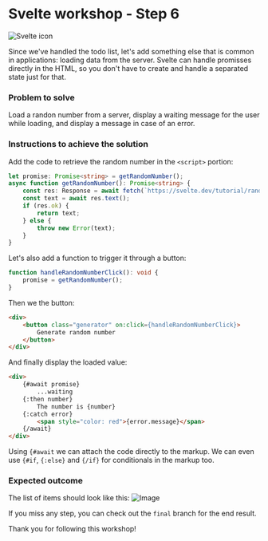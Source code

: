 # Svelte workshop - Step 6

![Svelte icon](https://svelte.dev/svelte-logo-horizontal.svg)

Since we've handled the todo list, let's add something else that is common in applications: loading data from the server. Svelte can handle promisses directly in the HTML, so you don't have to create and handle a separated state just for that.

### Problem to solve

Load a randon number from a server, display a waiting message for the user while loading, and display a message in case of an error.

### Instructions to achieve the solution

Add the code to retrieve the random number in the `<script>` portion:

```typescript
let promise: Promise<string> = getRandomNumber();
async function getRandomNumber(): Promise<string> {
    const res: Response = await fetch(`https://svelte.dev/tutorial/random-number`);
    const text = await res.text();
    if (res.ok) {
        return text;
    } else {
        throw new Error(text);
    }
}
```

Let's also add a function to trigger it through a button:

```typescript
function handleRandomNumberClick(): void {
    promise = getRandomNumber();
}
```

Then we the button:

```html
<div>
    <button class="generator" on:click={handleRandomNumberClick}>
        Generate random number
    </button>
</div>
```

And finally display the loaded value:

```html
<div>
    {#await promise}
        ...waiting
    {:then number}
        The number is {number}
    {:catch error}
        <span style="color: red">{error.message}</span>
    {/await}
</div>
```

Using `{#await` we can attach the code directly to the markup. We can even use `{#if`, `{:else}` and `{/if}` for conditionals in the markup too.

### Expected outcome

The list of items should look like this:
![Image](https://github.com/ladraum/svelte-typescript-workshop/raw/main/what_to_expect.gif)

If you miss any step, you can check out the `final` branch for the end result.

Thank you for following this workshop!